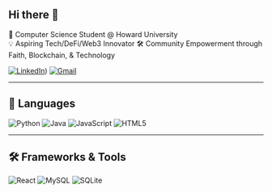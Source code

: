 ## Hi there 👋

🌟 Computer Science Student @ Howard University  
💡 Aspiring Tech/DeFi/Web3 Innovator
🛠️ Community Empowerment through Faith, Blockchain, & Technology   

[![LinkedIn](https://img.shields.io/badge/LinkedIn-blue?logo=linkedin)](https://www.linkedin.com/in/pierre-jeremiah-merry/))
[![Gmail](https://img.shields.io/badge/Gmail-red?logo=gmail)](mailto:YOURMAIL@gmail.com)

---

## 🧠 Languages
![Python](https://img.shields.io/badge/-Python-3776AB?style=flat&logo=python)
![Java](https://img.shields.io/badge/-Java-007396?style=flat&logo=java)
![JavaScript](https://img.shields.io/badge/-JavaScript-F7DF1E?style=flat&logo=javascript)
![HTML5](https://img.shields.io/badge/-HTML5-E34F26?style=flat&logo=html5)


---

## 🛠️ Frameworks & Tools
![React](https://img.shields.io/badge/-React-61DAFB?style=flat&logo=react)
![MySQL](https://img.shields.io/badge/-MySQL-4479A1?style=flat&logo=mysql)
![SQLite](https://img.shields.io/badge/-SQLite-003B57?style=flat&logo=sqlite)





